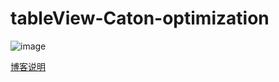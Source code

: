 # tableView-Caton-optimization
![image](https://github.com/RainManGO/tableView-Caton-optimization/blob/master/cfrunloopDemo.gif)

[博客说明](https://blog.csdn.net/ZY_FlyWay/article/details/72921158)
